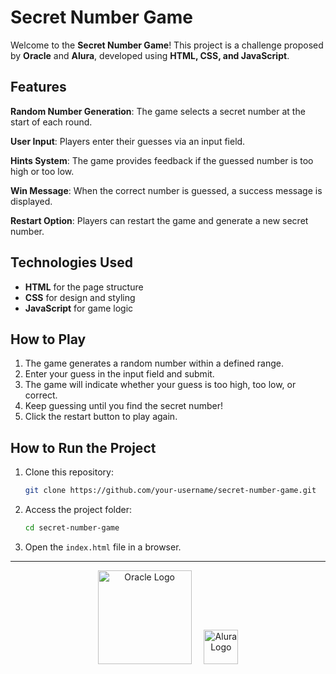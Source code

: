 # Secret Number Game

Welcome to the **Secret Number Game**! This project is a challenge proposed by **Oracle** and **Alura**, developed using **HTML, CSS, and JavaScript**.

## Features

 **Random Number Generation**: The game selects a secret number at the start of each round.

 **User Input**: Players enter their guesses via an input field.

 **Hints System**: The game provides feedback if the guessed number is too high or too low.

 **Win Message**: When the correct number is guessed, a success message is displayed.

 **Restart Option**: Players can restart the game and generate a new secret number.

## Technologies Used

- **HTML** for the page structure
- **CSS** for design and styling
- **JavaScript** for game logic

##  How to Play

1. The game generates a random number within a defined range.
2. Enter your guess in the input field and submit.
3. The game will indicate whether your guess is too high, too low, or correct.
4. Keep guessing until you find the secret number!
5. Click the restart button to play again.

## How to Run the Project

1. Clone this repository:
   ```sh
   git clone https://github.com/your-username/secret-number-game.git
   ```
2. Access the project folder:
   ```sh
   cd secret-number-game
   ```
3. Open the `index.html` file in a browser.

---

<p align="center">
  <img src="https://upload.wikimedia.org/wikipedia/commons/thumb/5/50/Oracle_logo.svg/512px-Oracle_logo.svg.png" alt="Oracle Logo" width="150"/>
  &nbsp;&nbsp;&nbsp;
  <img src="https://www.alura.com.br/assets/img/home/alura-logo.svg" alt="Alura Logo" width="55"/>
</p>

